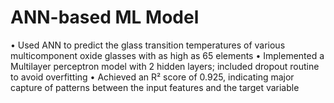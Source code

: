 # ANN-based ML Model
• Used ANN to predict the glass transition temperatures of various multicomponent oxide glasses with as high as 65 elements
• Implemented a Multilayer perceptron model with 2 hidden layers; included dropout routine to avoid overfitting
• Achieved an R² score of 0.925, indicating major capture of patterns between the input features and the target variable
